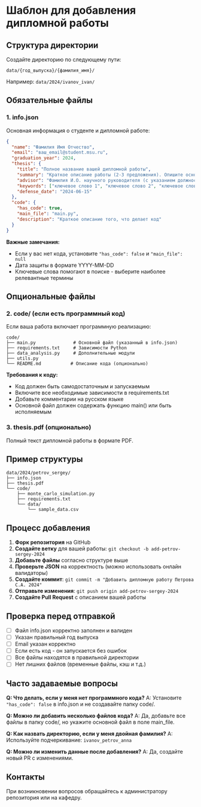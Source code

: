# Шаблон для добавления дипломной работы

## Структура директории

Создайте директорию по следующему пути:
```
data/{год_выпуска}/{фамилия_имя}/
```

Например: `data/2024/ivanov_ivan/`

## Обязательные файлы

### 1. info.json

Основная информация о студенте и дипломной работе:

```json
{
  "name": "Фамилия Имя Отчество",
  "email": "ваш_email@student.msu.ru",
  "graduation_year": 2024,
  "thesis": {
    "title": "Полное название вашей дипломной работы",
    "summary": "Краткое описание работы (2-3 предложения). Опишите основную задачу, методы исследования и полученные результаты.",
    "advisor": "Фамилия И.О. научного руководителя (с указанием должности)",
    "keywords": ["ключевое слово 1", "ключевое слово 2", "ключевое слово 3"],
    "defense_date": "2024-06-15"
  },
  "code": {
    "has_code": true,
    "main_file": "main.py",
    "description": "Краткое описание того, что делает код"
  }
}
```

**Важные замечания:**
- Если у вас нет кода, установите `"has_code": false` и `"main_file": null`
- Дата защиты в формате YYYY-MM-DD
- Ключевые слова помогают в поиске - выберите наиболее релевантные термины

## Опциональные файлы

### 2. code/ (если есть программный код)

Если ваша работа включает программную реализацию:

```
code/
├── main.py              # Основной файл (указанный в info.json)
├── requirements.txt     # Зависимости Python
├── data_analysis.py     # Дополнительные модули
├── utils.py
└── README.md           # Описание кода (опционально)
```

**Требования к коду:**
- Код должен быть самодостаточным и запускаемым
- Включите все необходимые зависимости в requirements.txt
- Добавьте комментарии на русском языке
- Основной файл должен содержать функцию main() или быть исполняемым

### 3. thesis.pdf (опционально)

Полный текст дипломной работы в формате PDF.

## Пример структуры

```
data/2024/petrov_sergey/
├── info.json
├── thesis.pdf
└── code/
    ├── monte_carlo_simulation.py
    ├── requirements.txt
    └── data/
        └── sample_data.csv
```

## Процесс добавления

1. **Форк репозитория** на GitHub
2. **Создайте ветку** для вашей работы: `git checkout -b add-petrov-sergey-2024`
3. **Добавьте файлы** согласно структуре выше
4. **Проверьте JSON** на корректность (можно использовать онлайн валидаторы)
5. **Создайте коммит**: `git commit -m "Добавить дипломную работу Петрова С.А. 2024"`
6. **Отправьте изменения**: `git push origin add-petrov-sergey-2024`
7. **Создайте Pull Request** с описанием вашей работы

## Проверка перед отправкой

- [ ] Файл info.json корректно заполнен и валиден
- [ ] Указан правильный год выпуска
- [ ] Email указан корректно
- [ ] Если есть код - он запускается без ошибок
- [ ] Все файлы находятся в правильной директории
- [ ] Нет лишних файлов (временные файлы, кэш и т.д.)

## Часто задаваемые вопросы

**Q: Что делать, если у меня нет программного кода?**
A: Установите `"has_code": false` в info.json и не создавайте папку code/.

**Q: Можно ли добавить несколько файлов кода?**
A: Да, добавьте все файлы в папку code/, но укажите основной файл в поле main_file.

**Q: Как назвать директорию, если у меня двойная фамилия?**
A: Используйте подчеркивание: `ivanov_petrov_anna`

**Q: Можно ли изменить данные после добавления?**
A: Да, создайте новый PR с изменениями.

## Контакты

При возникновении вопросов обращайтесь к администратору репозитория или на кафедру.